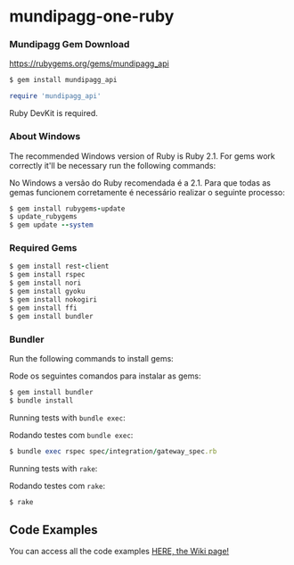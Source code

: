 # mundipagg-one-ruby

### Mundipagg Gem Download
https://rubygems.org/gems/mundipagg_api

```ruby
$ gem install mundipagg_api
```

```ruby
require 'mundipagg_api'
```

Ruby DevKit is required.

### About Windows
The recommended Windows version of Ruby is Ruby 2.1.
For gems work correctly it'll be necessary run the following commands:

No Windows a versão do Ruby recomendada é a 2.1.
Para que todas as gemas funcionem corretamente é necessário realizar o seguinte processo:
```ruby
$ gem install rubygems-update
$ update_rubygems
$ gem update --system
```
### Required Gems
```ruby
$ gem install rest-client
$ gem install rspec
$ gem install nori
$ gem install gyoku
$ gem install nokogiri
$ gem install ffi
$ gem install bundler
```
### Bundler
Run the following commands to install gems:

Rode os seguintes comandos para instalar as gems:
```ruby
$ gem install bundler
$ bundle install
```

Running tests with `bundle exec`:

Rodando testes com `bundle exec`:
```ruby
$ bundle exec rspec spec/integration/gateway_spec.rb
```

Running tests with `rake`:

Rodando testes com `rake`:

```ruby
$ rake
```

## Code Examples

You can access all the code examples [HERE, the Wiki page!](https://github.com/mundipagg/mundipagg-one-ruby/wiki)